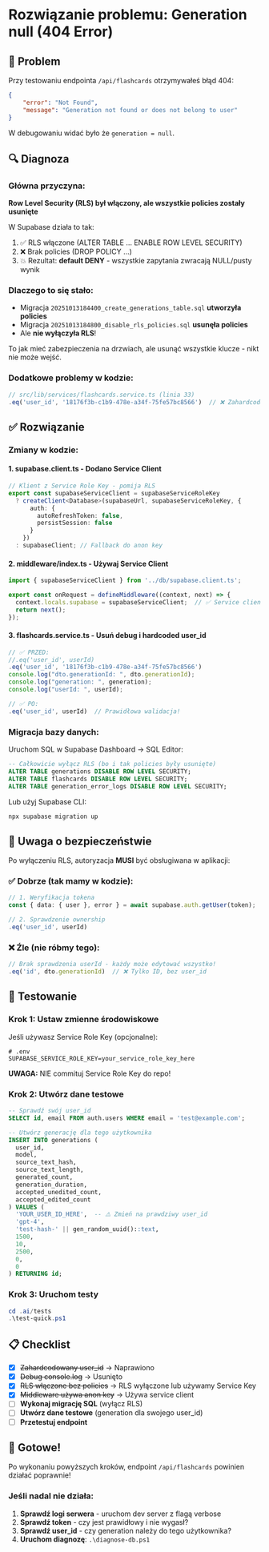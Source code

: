 # Rozwiązanie problemu: Generation null (404 Error)

## 🔴 Problem
Przy testowaniu endpointa `/api/flashcards` otrzymywałeś błąd 404:
```json
{
    "error": "Not Found",
    "message": "Generation not found or does not belong to user"
}
```

W debugowaniu widać było że `generation = null`.

## 🔍 Diagnoza

### Główna przyczyna:
**Row Level Security (RLS) był włączony, ale wszystkie policies zostały usunięte**

W Supabase działa to tak:
1. ✅ RLS włączone (ALTER TABLE ... ENABLE ROW LEVEL SECURITY)
2. ❌ Brak policies (DROP POLICY ...)
3. 💥 Rezultat: **default DENY** - wszystkie zapytania zwracają NULL/pusty wynik

### Dlaczego to się stało:
- Migracja `20251013184400_create_generations_table.sql` **utworzyła policies**
- Migracja `20251013184800_disable_rls_policies.sql` **usunęła policies**
- Ale **nie wyłączyła RLS**!

To jak mieć zabezpieczenia na drzwiach, ale usunąć wszystkie klucze - nikt nie może wejść.

### Dodatkowe problemy w kodzie:
```typescript
// src/lib/services/flashcards.service.ts (linia 33)
.eq('user_id', '18176f3b-c1b9-478e-a34f-75fe57bc8566')  // ❌ Zahardcodowane!
```

## ✅ Rozwiązanie

### Zmiany w kodzie:

#### 1. **supabase.client.ts** - Dodano Service Client
```typescript
// Klient z Service Role Key - pomija RLS
export const supabaseServiceClient = supabaseServiceRoleKey
  ? createClient<Database>(supabaseUrl, supabaseServiceRoleKey, {
      auth: {
        autoRefreshToken: false,
        persistSession: false
      }
    })
  : supabaseClient; // Fallback do anon key
```

#### 2. **middleware/index.ts** - Używaj Service Client
```typescript
import { supabaseServiceClient } from '../db/supabase.client.ts';

export const onRequest = defineMiddleware((context, next) => {
  context.locals.supabase = supabaseServiceClient;  // ✅ Service client
  return next();
});
```

#### 3. **flashcards.service.ts** - Usuń debug i hardcoded user_id
```typescript
// ✅ PRZED:
//.eq('user_id', userId)
.eq('user_id', '18176f3b-c1b9-478e-a34f-75fe57bc8566')
console.log("dto.generationId: ", dto.generationId);
console.log("generation: ", generation);
console.log("userId: ", userId);

// ✅ PO:
.eq('user_id', userId)  // Prawidłowa walidacja!
```

### Migracja bazy danych:

Uruchom SQL w Supabase Dashboard → SQL Editor:

```sql
-- Całkowicie wyłącz RLS (bo i tak policies były usunięte)
ALTER TABLE generations DISABLE ROW LEVEL SECURITY;
ALTER TABLE flashcards DISABLE ROW LEVEL SECURITY;
ALTER TABLE generation_error_logs DISABLE ROW LEVEL SECURITY;
```

Lub użyj Supabase CLI:
```bash
npx supabase migration up
```

## 🔐 Uwaga o bezpieczeństwie

Po wyłączeniu RLS, autoryzacja **MUSI** być obsługiwana w aplikacji:

### ✅ Dobrze (tak mamy w kodzie):
```typescript
// 1. Weryfikacja tokena
const { data: { user }, error } = await supabase.auth.getUser(token);

// 2. Sprawdzenie ownership
.eq('user_id', userId)
```

### ❌ Źle (nie róbmy tego):
```typescript
// Brak sprawdzenia userId - każdy może edytować wszystko!
.eq('id', dto.generationId)  // ❌ Tylko ID, bez user_id
```

## 🧪 Testowanie

### Krok 1: Ustaw zmienne środowiskowe
Jeśli używasz Service Role Key (opcjonalne):

```env
# .env
SUPABASE_SERVICE_ROLE_KEY=your_service_role_key_here
```

**UWAGA:** NIE commituj Service Role Key do repo!

### Krok 2: Utwórz dane testowe

```sql
-- Sprawdź swój user_id
SELECT id, email FROM auth.users WHERE email = 'test@example.com';

-- Utwórz generację dla tego użytkownika
INSERT INTO generations (
  user_id,
  model,
  source_text_hash,
  source_text_length,
  generated_count,
  generation_duration,
  accepted_unedited_count,
  accepted_edited_count
) VALUES (
  'YOUR_USER_ID_HERE',  -- ⚠️ Zmień na prawdziwy user_id
  'gpt-4',
  'test-hash-' || gen_random_uuid()::text,
  1500,
  10,
  2500,
  0,
  0
) RETURNING id;
```

### Krok 3: Uruchom testy
```powershell
cd .ai/tests
.\test-quick.ps1
```

## 📋 Checklist

- [x] ~~Zahardcodowany user_id~~ → Naprawiono
- [x] ~~Debug console.log~~ → Usunięto
- [x] ~~RLS włączone bez policies~~ → RLS wyłączone lub używamy Service Key
- [x] ~~Middleware używa anon key~~ → Używa service client
- [ ] **Wykonaj migrację SQL** (wyłącz RLS)
- [ ] **Utwórz dane testowe** (generation dla swojego user_id)
- [ ] **Przetestuj endpoint**

## 🚀 Gotowe!

Po wykonaniu powyższych kroków, endpoint `/api/flashcards` powinien działać poprawnie!

### Jeśli nadal nie działa:

1. **Sprawdź logi serwera** - uruchom dev server z flagą verbose
2. **Sprawdź token** - czy jest prawidłowy i nie wygasł?
3. **Sprawdź user_id** - czy generation należy do tego użytkownika?
4. **Uruchom diagnozę**: `.\diagnose-db.ps1`

